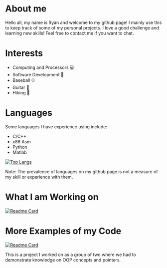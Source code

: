# About me
Hello all, my name is Ryan and welcome to my github page! I mainly use this to keep track of some of my personal projects. I love a good challenge and learning new skills! Feel free to contact me if you want to chat.

# Interests
- Computing and Processors :computer:
- Software Development :file_folder:
-  Baseball :baseball:
- Guitar :guitar:
- Hiking :evergreen_tree:
# Languages
Some languages I have experience using include:
- C/C++
- x86 Asm
- Python
- Matlab 

[![Top Langs](https://github-readme-stats.vercel.app/api/top-langs/?username=Dawg4321&layout=compact&theme=gotham)](https://github.com/Dawg4321/github-readme-stats)

Note: The prevalence of languages on my github page is not a measure of my skill or experience with them.
# What I am Working on 
[![Readme Card](https://github-readme-stats.vercel.app/api/pin/?username=Dawg4321&repo=TT-Assignment-Manager&theme=gotham)](https://github.com/Dawg4321/multi-agent_maze_exploration_simulation)
# More Examples of my Code
[![Readme Card](https://github-readme-stats.vercel.app/api/pin/?username=Pieloaf&repo=DealDone&theme=gotham)](https://github.com/Pieloaf/DealDone)

This is a project I worked on as a group of two where we had to demonstrate knowledge on OOP concepts and pointers.
